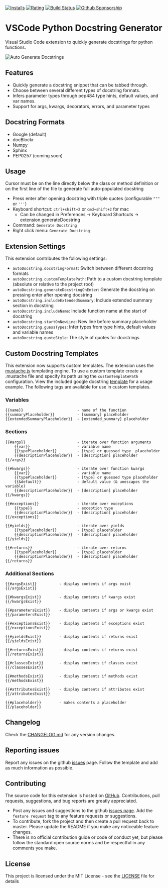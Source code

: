 [![Installs](https://vsmarketplacebadge.apphb.com/installs-short/njpwerner.autodocstring.svg)](https://marketplace.visualstudio.com/items?itemName=njpwerner.autodocstring)
[![Rating](https://vsmarketplacebadge.apphb.com/rating-short/njpwerner.autodocstring.svg)](https://marketplace.visualstudio.com/items?itemName=njpwerner.autodocstring&ssr=false#review-details)
[![Build Status](https://github.com/NilsJPWerner/autoDocstring/actions/workflows/test.yml/badge.svg)](https://github.com/NilsJPWerner/autoDocstring/actions/workflows/test.yml)
[![Github Sponsorship](https://img.shields.io/badge/sponsor-5A5A5A?style=flat&logo=GitHub-Sponsors)](https://github.com/sponsors/NilsJPWerner)

# VSCode Python Docstring Generator

Visual Studio Code extension to quickly generate docstrings for python functions.

![Auto Generate Docstrings](images/demo.gif)

## Features

-   Quickly generate a docstring snippet that can be tabbed through.
-   Choose between several different types of docstring formats.
-   Infers parameter types through pep484 type hints, default values, and var names.
-   Support for args, kwargs, decorators, errors, and parameter types

## Docstring Formats

-   Google (default)
-   docBlockr
-   Numpy
-   Sphinx
-   PEP0257 (coming soon)

## Usage

Cursor must be on the line directly below the class or method definition or on the first line of the file to generate full auto-populated docstring

-   Press enter after opening docstring with triple quotes (configurable `"""` or `'''`)
-   Keyboard shortcut: `ctrl+shift+2` or `cmd+shift+2` for mac
    -   Can be changed in Preferences -> Keyboard Shortcuts -> extension.generateDocstring
-   Command: `Generate Docstring`
-   Right click menu: `Generate Docstring`

## Extension Settings

This extension contributes the following settings:

-   `autoDocstring.docstringFormat`: Switch between different docstring formats
-   `autoDocstring.customTemplatePath`: Path to a custom docstring template (absolute or relative to the project root)
-   `autoDocstring.generateDocstringOnEnter`: Generate the docstring on pressing enter after opening docstring
-   `autoDocstring.includeExtendedSummary`: Include extended summary section in docstring
-   `autoDocstring.includeName`: Include function name at the start of docstring
-   `autoDocstring.startOnNewLine`: New line before summary placeholder
-   `autoDocstring.guessTypes`: Infer types from type hints, default values and variable names
-   `autoDocstring.quoteStyle`: The style of quotes for docstrings

## Custom Docstring Templates

This extension now supports custom templates. The extension uses the [mustache.js](https://github.com/janl/mustache.js/) templating engine. To use a custom template create a .mustache file and specify its path using the `customTemplatePath` configuration. View the included google docstring [template](src/docstring/templates/google.mustache) for a usage example. The following tags are available for use in custom templates.

### Variables

```
{{name}}                        - name of the function
{{summaryPlaceholder}}          - [summary] placeholder
{{extendedSummaryPlaceholder}}  - [extended_summary] placeholder
```

### Sections

```
{{#args}}                       - iterate over function arguments
    {{var}}                     - variable name
    {{typePlaceholder}}         - [type] or guessed type  placeholder
    {{descriptionPlaceholder}}  - [description] placeholder
{{/args}}

{{#kwargs}}                     - iterate over function kwargs
    {{var}}                     - variable name
    {{typePlaceholder}}         - [type] or guessed type placeholder
    {{&default}}                - default value (& unescapes the variable)
    {{descriptionPlaceholder}}  - [description] placeholder
{{/kwargs}}

{{#exceptions}}                 - iterate over exceptions
    {{type}}                    - exception type
    {{descriptionPlaceholder}}  - [description] placeholder
{{/exceptions}}

{{#yields}}                     - iterate over yields
    {{typePlaceholder}}         - [type] placeholder
    {{descriptionPlaceholder}}  - [description] placeholder
{{/yields}}

{{#returns}}                    - iterate over returns
    {{typePlaceholder}}         - [type] placeholder
    {{descriptionPlaceholder}}  - [description] placeholder
{{/returns}}
```

### Additional Sections

```
{{#argsExist}}          - display contents if args exist
{{/argsExist}}

{{#kwargsExist}}        - display contents if kwargs exist
{{/kwargsExist}}

{{#parametersExist}}    - display contents if args or kwargs exist
{{/parametersExist}}

{{#exceptionsExist}}    - display contents if exceptions exist
{{/exceptionsExist}}

{{#yieldsExist}}        - display contents if returns exist
{{/yieldsExist}}

{{#returnsExist}}       - display contents if returns exist
{{/returnsExist}}

{{#classesExist}}       - display contents if classes exist
{{/classesExist}}

{{#methodsExist}}       - display contents if methods exist
{{/methodsExist}}

{{#attributesExist}}    - display contents if attributes exist
{{/attributesExist}}

{{#placeholder}}        - makes contents a placeholder
{{/placeholder}}
```

## Changelog

Check the [CHANGELOG.md](CHANGELOG.md) for any version changes.

## Reporting issues

Report any issues on the github [issues](https://github.com/NilsJPWerner/autoDocstring/issues) page. Follow the template and add as much information as possible.

## Contributing

The source code for this extension is hosted on [GitHub](https://github.com/NilsJPWerner/autoDocstring). Contributions, pull requests, suggestions, and bug reports are greatly appreciated.

-   Post any issues and suggestions to the github [issues page](https://github.com/NilsJPWerner/autoDocstring/issues). Add the `feature request` tag to any feature requests or suggestions.
-   To contribute, fork the project and then create a pull request back to master. Please update the README if you make any noticeable feature changes.
-   There is no official contribution guide or code of conduct yet, but please follow the standard open source norms and be respectful in any comments you make.

## License

This project is licensed under the MIT License - see the [LICENSE](LICENSE) file for details
